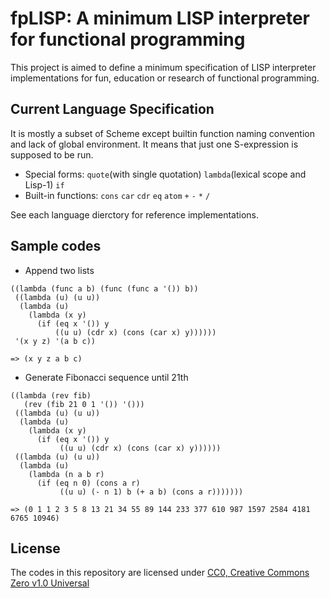 # fpLISP: A minimum LISP interpreter for functional programming

This project is aimed to define a minimum specification of LISP interpreter implementations for fun, education or research of functional programming.

## Current Language Specification

It is mostly a subset of Scheme except builtin function naming convention and lack of global environment. It means that just one S-expression is supposed to be run.

* Special forms: `quote`(with single quotation) `lambda`(lexical scope and Lisp-1) `if`
* Built-in functions: `cons` `car` `cdr` `eq` `atom` `+` `-` `*` `/`

See each language dierctory for reference implementations.

## Sample codes

* Append two lists
```
((lambda (func a b) (func (func a '()) b))
 ((lambda (u) (u u))
  (lambda (u)
    (lambda (x y)
      (if (eq x '()) y
          ((u u) (cdr x) (cons (car x) y))))))
 '(x y z) '(a b c))

=> (x y z a b c)
```

* Generate Fibonacci sequence until 21th
```
((lambda (rev fib)
   (rev (fib 21 0 1 '()) '()))
 ((lambda (u) (u u))
  (lambda (u)
    (lambda (x y)
      (if (eq x '()) y
           ((u u) (cdr x) (cons (car x) y))))))
 ((lambda (u) (u u))
  (lambda (u)
    (lambda (n a b r)
      (if (eq n 0) (cons a r)
           ((u u) (- n 1) b (+ a b) (cons a r)))))))

=> (0 1 1 2 3 5 8 13 21 34 55 89 144 233 377 610 987 1597 2584 4181 6765 10946)
```

## License

The codes in this repository are licensed under [CC0, Creative Commons Zero v1.0 Universal](https://creativecommons.org/publicdomain/zero/1.0/)


